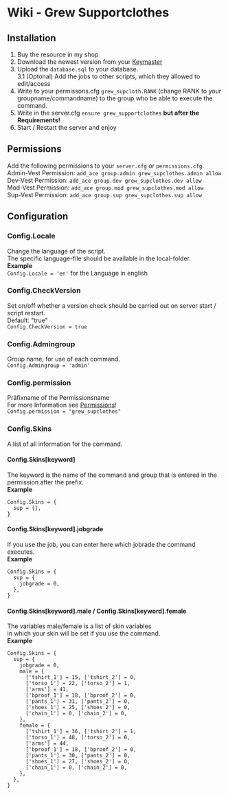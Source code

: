 # Wiki - Grew Supportclothes
## Installation
1. Buy the resource in my shop
2. Download the newest version from your [Keymaster](https://keymaster.fivem.net/)
3. Upload the `database.sql` to your database.<br>
    3.1 (Optonal) Add the jobs to other scripts, which they allowed to edit/access
4. Write to your permissons.cfg `grew_supcloth.RANK` (change RANK to your groupname/commandname) to the group who be able to execute the command.
5. Write in the server.cfg `ensure grew_supportclothes` **but after the Requirements!**
6. Start / Restart the server and enjoy


## Permissions
Add the following permissions to your `server.cfg` or `permissions.cfg`.<br>
Admin-Vest Permission: `add_ace group.admin grew_supclothes.admin allow`<br>
Dev-Vest Permission: `add_ace group.dev grew_supclothes.dev allow`<br>
Mod-Vest Permission: `add_ace group.mod grew_supclothes.mod allow`<br>
Sup-Vest Permission: `add_ace group.sup grew_supclothes.sup allow`


## Configuration
### Config.Locale
Change the language of the script.<br>
The specific language-file should be available in the local-folder.<br>
**Example**<br>
`Config.Locale = 'en'` for the Language in english

### Config.CheckVersion
Set on/off whether a version check should be carried out on server start / script restart.<br>
Default: "true"<br>
`Config.CheckVersion = true`

### Config.Admingroup
Group name, for use of each command.<br>
`Config.Admingroup = 'admin'`

### Config.permission
Präfixname of the Permissionsname<br>
For more Information see [Permissions](#Permissions)!<br>
`Config.permission = "grew_supclothes"`

### Config.Skins
A list of all information for the command.

#### Config.Skins[keyword]
The keyword is the name of the command and group that is entered in the permission after the prefix.<br>
**Example**<br>
```
Config.Skins = {
  sup = {},
}
```

#### Config.Skins[keyword].jobgrade
If you use the job, you can enter here which jobrade the command executes.<br>
**Example**<br>
```
Config.Skins = {
  sup = {
    jobgrade = 0,
  },
}
```

#### Config.Skins[keyword].male / Config.Skins[keyword].female
The variables male/female is a list of skin variables<br>
in which your skin will be set if you use the command.<br>
**Example**<br>
```
Config.Skins = {
  sup = {
    jobgrade = 0,
    male = {
      ['tshirt_1'] = 15, ['tshirt_2'] = 0,
      ['torso_1'] = 22, ['torso_2'] = 1,
      ['arms'] = 41,
      ['bproof_1'] = 18, ['bproof_2'] = 0,
      ['pants_1'] = 31, ['pants_2'] = 0,
      ['shoes_1'] = 25, ['shoes_2'] = 0,
      ['chain_1'] = 0, ['chain_2'] = 0,
    },
    female = {
      ['tshirt_1'] = 36, ['tshirt_2'] = 1,
      ['torso_1'] = 48, ['torso_2'] = 0,
      ['arms'] = 44,
      ['bproof_1'] = 18, ['bproof_2'] = 0,
      ['pants_1'] = 30, ['pants_2'] = 0,
      ['shoes_1'] = 27, ['shoes_2'] = 0,
      ['chain_1'] = 0, ['chain_2'] = 0,
    },
  },
}
```

